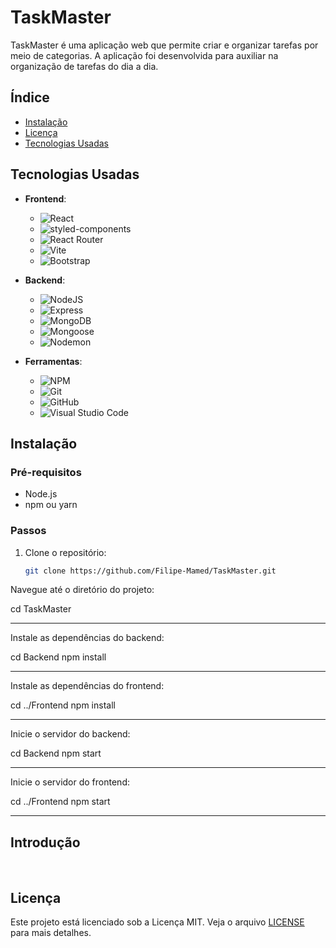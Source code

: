 # TaskMaster

TaskMaster é uma aplicação web que permite criar e organizar tarefas por meio de categorias. A aplicação foi desenvolvida para auxiliar na organização de tarefas do dia a dia.

## Índice

- [Instalação](#instalação)
- [Licença](#licença)
- [Tecnologias Usadas](#tecnologias-usadas)

## Tecnologias Usadas

- **Frontend**:
  - ![React](https://img.shields.io/badge/react-%2320232a.svg?style=for-the-badge&logo=react&logoColor=%2361DAFB)
  - ![styled-components](https://img.shields.io/badge/styledcomponents-DB7093.svg?style=for-the-badge&logo=styled-components&logoColor=white)
  - ![React Router](https://img.shields.io/badge/React%20Router-CA4245.svg?style=for-the-badge&logo=React-Router&logoColor=white)
  - ![Vite](https://img.shields.io/badge/vite-%23646CFF.svg?style=for-the-badge&logo=vite&logoColor=white)
  - ![Bootstrap](https://img.shields.io/badge/bootstrap-%238511FA.svg?style=for-the-badge&logo=bootstrap&logoColor=white)

- **Backend**:
  - ![NodeJS](https://img.shields.io/badge/node.js-6DA55F?style=for-the-badge&logo=node.js&logoColor=white)
  - ![Express](https://img.shields.io/badge/Express-000000.svg?style=for-the-badge&logo=Express&logoColor=white)
  - ![MongoDB](https://img.shields.io/badge/MongoDB-%234ea94b.svg?style=for-the-badge&logo=mongodb&logoColor=white)
  - ![Mongoose](https://img.shields.io/badge/Mongoose-880000.svg?style=for-the-badge&logo=Mongoose&logoColor=white)
  - ![Nodemon](https://img.shields.io/badge/NODEMON-%23323330.svg?style=for-the-badge&logo=nodemon&logoColor=%BBDEAD)

- **Ferramentas**:
  - ![NPM](https://img.shields.io/badge/NPM-%23CB3837.svg?style=for-the-badge&logo=npm&logoColor=white)
  - ![Git](https://img.shields.io/badge/git-%23F05033.svg?style=for-the-badge&logo=git&logoColor=white)
  - ![GitHub](https://img.shields.io/badge/github-%23121011.svg?style=for-the-badge&logo=github&logoColor=white)
  - ![Visual Studio Code](https://img.shields.io/badge/Visual%20Studio%20Code-0078d7.svg?style=for-the-badge&logo=visual-studio-code&logoColor=white)

## Instalação

### Pré-requisitos

- Node.js
- npm ou yarn

### Passos

1. Clone o repositório:
   ```bash
   git clone https://github.com/Filipe-Mamed/TaskMaster.git
Navegue até o diretório do projeto: 

cd TaskMaster
<hr/>

Instale as dependências do backend:

cd Backend
npm install
<hr/>

Instale as dependências do frontend:

cd ../Frontend
npm install
<hr/>

Inicie o servidor do backend:

cd Backend
npm start
<hr/>

Inicie o servidor do frontend:

cd ../Frontend
npm start
<hr/>

## Introdução

<img src="https://github.com/Filipe-Mamed/TaskMaster/blob/main/Assents/Inicial.png?raw=true" alt=""/>
<img src="https://github.com/Filipe-Mamed/TaskMaster/blob/main/Assents/Tarefas.png?raw=true" alt=""/>
<img src="https://github.com/Filipe-Mamed/TaskMaster/blob/main/Assents/Detalhes.png?raw=true" alt=""/>
<img src="https://github.com/Filipe-Mamed/TaskMaster/blob/main/Assents/Dashboard.png?raw=true" alt=""/>

## Licença

Este projeto está licenciado sob a Licença MIT. Veja o arquivo [LICENSE](LICENSE) para mais detalhes.



